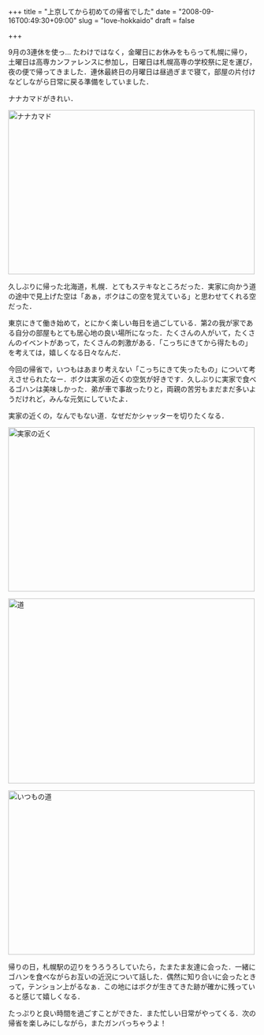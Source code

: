 +++
title = "上京してから初めての帰省でした"
date = "2008-09-16T00:49:30+09:00"
slug = "love-hokkaido"
draft = false

+++

<p>9月の3連休を使っ… たわけではなく，金曜日にお休みをもらって札幌に帰り，土曜日は高専カンファレンスに参加し，日曜日は札幌高専の学校祭に足を運び，夜の便で帰ってきました．連休最終日の月曜日は昼過ぎまで寝て，部屋の片付けなどしながら日常に戻る準備をしていました．</p>
<p>ナナカマドがきれい．</p>
<p><a href="http://www.flickr.com/photos/june29/2856949974/" title="ナナカマド by june29, on Flickr"><img src="http://farm4.static.flickr.com/3085/2856949974_e503606dc0.jpg" width="500" height="333" alt="ナナカマド" /></a></p>
<p>久しぶりに帰った北海道，札幌．とてもステキなところだった．実家に向かう道の途中で見上げた空は「あぁ，ボクはこの空を覚えている」と思わせてくれる空だった．</p>
<p>東京にきて働き始めて，とにかく楽しい毎日を過ごしている．第2の我が家である自分の部屋もとても居心地の良い場所になった．たくさんの人がいて，たくさんのイベントがあって，たくさんの刺激がある．「こっちにきてから得たもの」を考えては，嬉しくなる日々なんだ．</p>
<p>今回の帰省で，いつもはあまり考えない「こっちにきて失ったもの」について考えさせられたなー．ボクは実家の近くの空気が好きです．久しぶりに実家で食べるゴハンは美味しかった．弟が車で事故ったりと，両親の苦労もまだまだ多いようだけれど，みんな元気にしていたよ．</p>
<p>実家の近くの，なんでもない道．なぜだかシャッターを切りたくなる．</p>
<p><a href="http://www.flickr.com/photos/june29/2856949712/" title="実家の近く by june29, on Flickr"><img src="http://farm4.static.flickr.com/3257/2856949712_45b0d17065.jpg" width="500" height="333" alt="実家の近く" /></a></p>
<p><a href="http://www.flickr.com/photos/june29/184848015/" title="道 by june29, on Flickr"><img src="http://farm1.static.flickr.com/57/184848015_42e053be66.jpg" width="500" height="375" alt="道" /></a></p>
<p><a href="http://www.flickr.com/photos/june29/303603561/" title="いつもの道 by june29, on Flickr"><img src="http://farm1.static.flickr.com/106/303603561_d6ae564e91.jpg" width="500" height="333" alt="いつもの道" /></a></p>
<p>帰りの日，札幌駅の辺りをうろうろしていたら，たまたま友達に会った．一緒にゴハンを食べながらお互いの近況について話した．偶然に知り合いに会ったときって，テンション上がるなぁ．この地にはボクが生きてきた跡が確かに残っていると感じて嬉しくなる．</p>
<p>たっぷりと良い時間を過ごすことができた．また忙しい日常がやってくる．次の帰省を楽しみにしながら，またガンバっちゃうよ！</p>
